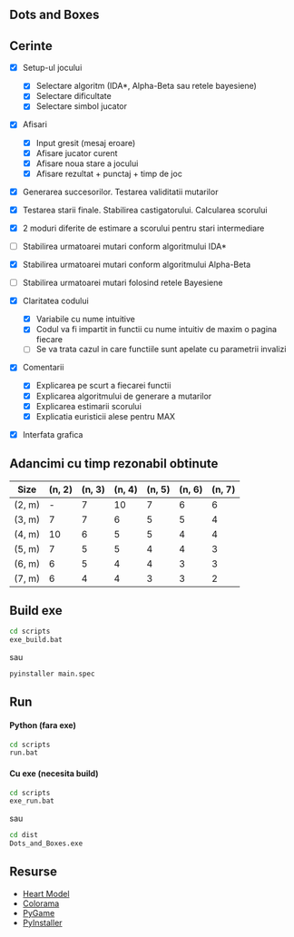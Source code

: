 ## Dots and Boxes

## Cerinte

- [x] Setup-ul jocului
    - [x] Selectare algoritm (IDA*, Alpha-Beta sau retele bayesiene)
    - [x] Selectare dificultate
    - [x] Selectare simbol jucator
- [x] Afisari
    - [x] Input gresit (mesaj eroare)
    - [x] Afisare jucator curent
    - [x] Afisare noua stare a jocului
    - [x] Afisare rezultat + punctaj + timp de joc 
- [x] Generarea succesorilor. Testarea validitatii mutarilor
- [x] Testarea starii finale. Stabilirea castigatorului. Calcularea scorului
- [x] 2 moduri diferite de estimare a scorului pentru stari intermediare
- [ ] Stabilirea urmatoarei mutari conform algoritmului IDA*  
- [x] Stabilirea urmatoarei mutari conform algoritmului Alpha-Beta  
- [ ] Stabilirea urmatoarei mutari folosind retele Bayesiene
- [x] Claritatea codului
    - [x] Variabile cu nume intuitive
    - [x] Codul va fi impartit in functii cu nume intuitiv de maxim o pagina fiecare
    - [ ] Se va trata cazul in care functiile sunt apelate cu parametrii invalizi 
- [x] Comentarii
    - [x] Explicarea pe scurt a fiecarei functii
    - [x] Explicarea algoritmului de generare a mutarilor
    - [x] Explicarea estimarii scorului
    - [x] Explicatia euristicii alese pentru MAX
- [x] Interfata grafica


## Adancimi cu timp rezonabil obtinute
|  Size  | (n, 2) | (n, 3) | (n, 4) | (n, 5) | (n, 6) | (n, 7) |
| ------ | ------ | ------ | ------ | ------ | ------ | ------ |
| (2, m) |    -   |   7    |   10   |   7    |   6    |   6    |
| (3, m) |    7   |   7    |   6    |   5    |   5    |   4    |
| (4, m) |   10   |   6    |   5    |   5    |   4    |   4    |
| (5, m) |    7   |   5    |   5    |   4    |   4    |   3    |
| (6, m) |    6   |   5    |   4    |   4    |   3    |   3    |
| (7, m) |    6   |   4    |   4    |   3    |   3    |   2    |


## Build exe
```bash
cd scripts
exe_build.bat
```

sau

```bash
pyinstaller main.spec
```

## Run
#### Python (fara exe)
```bash
cd scripts
run.bat
```

#### Cu exe (necesita build)
```bash
cd scripts
exe_run.bat
```

sau

```bash
cd dist
Dots_and_Boxes.exe
```

## Resurse

- [Heart Model](https://github.com/liuyubobobo/heart-curve-cplusplus)
- [Colorama](https://pypi.org/project/colorama/)
- [PyGame](https://www.pygame.org/docs/)
- [PyInstaller](https://www.pyinstaller.org/)